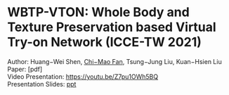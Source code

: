 # WBTP-VTON: Whole Body and Texture Preservation based Virtual Try-on Network (ICCE-TW 2021)  
Author: Huang−Wei Shen, [Chi−Mao Fan](https://github.com/FanChiMao), Tsung−Jung Liu, Kuan−Hsien Liu  
Paper: [pdf]  
Video Presentation: https://youtu.be/Z7pu1OWh5BQ  
Presentation Slides: [ppt](https://docs.google.com/presentation/d/1lIqj52-GAHFrm3VQDkXBu7k1AacJlklT/edit?usp=sharing&ouid=104762418693108298860&rtpof=true&sd=true)  

